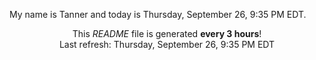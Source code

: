My name is Tanner and today is Thursday, September 26, 9:35 PM EDT.

<p align="center">This <i>README</i> file is generated <b>every 3 hours</b>!</br>Last refresh: Thursday, September 26, 9:35 PM EDT<br /></p>
